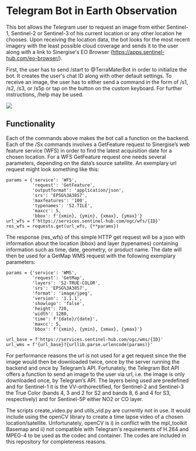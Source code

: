 # Telegram Bot in Earth Observation

This bot allows the Telegram user to request an image from either Sentinel-1, Sentinel-2 or Sentinel-3 of his current location or any other location he chooses. Upon receiving the location data, the bot looks for the most recent imagery with the least possible cloud coverage and sends it to the user along with a link to Sinergise's EO Browser (https://apps.sentinel-hub.com/eo-browser/).

First, the user has to send /start to @TerraMaterBot in order to initialize the bot. It creates the user's chat ID along with other default settings. To receive an image, the user has to either send a command in the form of /s1, /s2, /s3, or /s5p or tap on the button on the custom keyboard. For further instructions, /help may be used.

![](https://github.com/fvivian/TerraMaterBot/blob/master/TerraMaterV4_img.PNG)

## Functionality

Each of the commands above makes the bot call a function on the backend. Each of the /Sx commands involves a GetFeature request to Sinergise’s web feature service (WFS) in order to find the latest acquisition date for a chosen location. For a WFS GetFeature request one needs several parameters, depending on the data’s source satellite. An exemplary url request might look something like this:
```
params = {'service': 'WFS',
          'request': 'GetFeature',
          'outputformat': 'application/json',
          'srs': 'EPSG%3A3857',
          'maxfeatures': '100',
          'typenames': 'S2.TILE',
          'maxcc': 5,
          'bbox': f'{xmin}, {ymin}, {xmax}, {ymax}'}
url_wfs = f'https://services.sentinel-hub.com/ogc/wfs/{ID}'
res_wfs = requests.get(url_wfs, {**params})
```
The response  (res_wfs) of this simple HTTP get request will be a json with information about the location (bbox) and layer (typenames) containing information such as time, date, geometry, or product name.
The date will then be used for a GetMap WMS request with the following exemplary parameters:
```
params = {'service': 'WMS',
          'request': 'GetMap',
          'layers': 'S2-TRUE-COLOR',
          'srs': 'EPSG%3A3857',
          'format': 'image/jpeg',
          'version': '1.1.1',
          'showlogo': 'false',
          'height': 720,
          'width': 1280,
          'time': f'{date}/{date}',
          'maxcc': 5,
          'bbox': f'{xmin}, {ymin}, {xmax}, {ymax}'}
          
url_base = f'https://services.sentinel-hub.com/ogc/wms/{ID}'
url_wms = f'{url_base}?{urllib.parse.urlencode(params)}'
```
For performance reasons the url is not used for a get request since the the image would then be downloaded twice, once by the server running the backend and once by Telegram’s API. Fortunately, the Telegram Bot API offers a function to send an image to the user via url, i.e. the image is only downloaded once, by Telegram’s API.
The layers being used are predefined and for Sentinel-1 it is the VV-orthorectified, for Sentinel-2 and Sentinel-3 the True Color (bands 4, 3 and 2 for S2 and bands 8, 6 and 4 for S3, respectively) and for Sentinel-5P either NO2 or CO layer.


The scripts create_video.py and utils_vid.py are currently not in use. It would include using the openCV library to create a time lapse video of a chosen location/satellite. Unfortunately, openCV is i) in conflict with the mpl_toolkit Basemap and ii) not compatible with  Telegram's requirements of H.264 and MPEG-4 to be used as the codec and container. The codes are included in this repository for completeness reasons.
